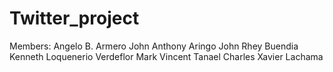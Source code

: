 # Twitter_project

Members:
Angelo B. Armero
John Anthony Aringo
John Rhey Buendia
Kenneth Loquenerio Verdeflor
Mark Vincent Tanael
Charles Xavier Lachama
